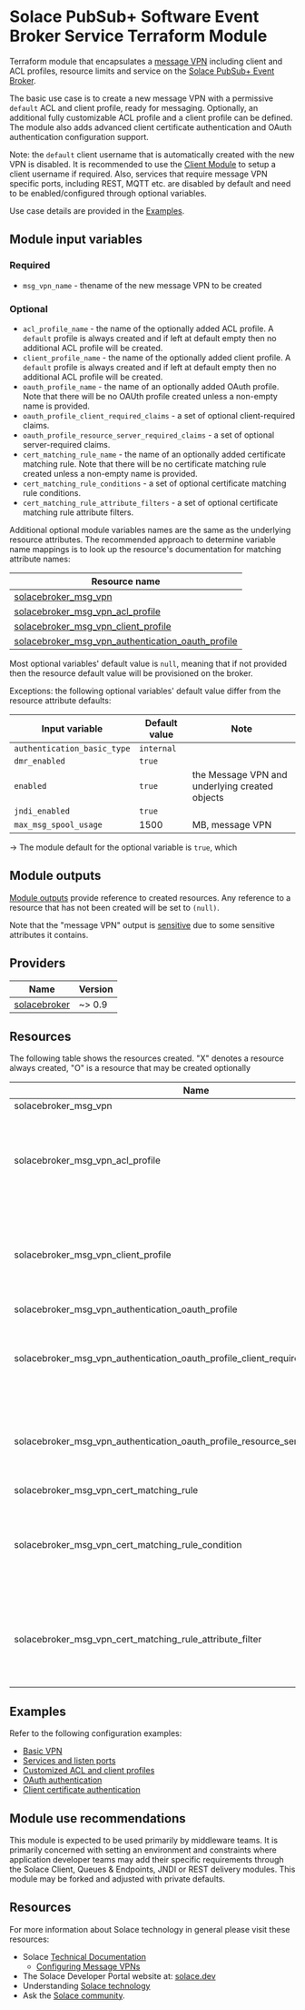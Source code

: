 # Solace PubSub+ Software Event Broker Service Terraform Module

Terraform module that encapsulates a [message VPN](https://docs.solace.com/Features/VPN/Managing-Message-VPNs.htm) including client and ACL profiles, resource limits and service on the [Solace PubSub+ Event Broker](https://solace.com/products/event-broker/).

The basic use case is to create a new message VPN with a permissive `default` ACL and client profile, ready for messaging. Optionally, an additional fully customizable ACL profile and a client profile can be defined. The module also adds advanced client certificate authentication and OAuth authentication configuration support.

Note: the `default` client username that is automatically created with the new VPN is disabled. It is recommended to use the [Client Module](https://registry.terraform.io/modules/SolceProducts/client/solacebroker/latest) to setup a client username if required. Also, services that require message VPN specific ports, including REST, MQTT etc. are disabled by default and need to be enabled/configured through optional variables.

Use case details are provided in the [Examples](#examples).

## Module input variables

### Required

* `msg_vpn_name` - thename of the new message VPN to be created

### Optional

* `acl_profile_name` - the name of the optionally added ACL profile. A `default` profile is always created and if left at default empty then no additional ACL profile will be created.
* `client_profile_name` - the name of the optionally added client profile. A `default` profile is always created and if left at default empty then no additional ACL profile will be created.
* `oauth_profile_name` - the name of an optionally added OAuth profile. Note that there will be no OAUth profile created unless a non-empty name is provided.
* `oauth_profile_client_required_claims` - a set of optional client-required claims.
* `oauth_profile_resource_server_required_claims` - a set of optional server-required claims.
* `cert_matching_rule_name` - the name of an optionally added certificate matching rule. Note that there will be no certificate matching rule created unless a non-empty name is provided.
* `cert_matching_rule_conditions` - a set of optional certificate matching rule conditions.
* `cert_matching_rule_attribute_filters` - a set of optional certificate matching rule attribute filters.

Additional optional module variables names are the same as the underlying resource attributes. The recommended approach to determine variable name mappings is to look up the resource's documentation for matching attribute names:

| Resource name |
|---------------|
|[solacebroker_msg_vpn](https://registry.terraform.io/providers/solaceproducts/solacebrokerappliance/latest/docs/resources/msg_vpn#optional)|
|[solacebroker_msg_vpn_acl_profile](https://registry.terraform.io/providers/solaceproducts/solacebrokerappliance/latest/docs/resources/msg_vpn_acl_profile#optional)|
|[solacebroker_msg_vpn_client_profile](https://registry.terraform.io/providers/solaceproducts/solacebrokerappliance/latest/docs/resources/msg_vpn_client_profile#optional)|
|[solacebroker_msg_vpn_authentication_oauth_profile](https://registry.terraform.io/providers/solaceproducts/solacebrokerappliance/latest/docs/resources/msg_vpn_authentication_oauth_profile#optional)|

Most optional variables' default value is `null`, meaning that if not provided then the resource default value will be provisioned on the broker.

Exceptions: the following optional variables' default value differ from the resource attribute defaults:

| Input variable | Default value | Note |
|----------------|---------------|------|
| `authentication_basic_type` | `internal` |
| `dmr_enabled` | `true` | 
| `enabled` | `true` | the Message VPN and underlying created objects |
| `jndi_enabled` | `true` |
| `max_msg_spool_usage` | 1500 | MB, message VPN |

-> The module default for the  optional variable is `true`, which 

## Module outputs

[Module outputs](https://developer.hashicorp.com/terraform/language/values/outputs) provide reference to created resources. Any reference to a resource that has not been created will be set to `(null)`.

Note that the "message VPN" output is [sensitive](https://developer.hashicorp.com/terraform/language/values/outputs#sensitive-suppressing-values-in-cli-output) due to some sensitive attributes it contains.

## Providers

| Name | Version |
|------|---------|
| <a name="provider_solacebroker"></a> [solacebroker](https://registry.terraform.io/providers/solaceproducts/solacebrokerappliance/latest) | ~> 0.9 |

## Resources

The following table shows the resources created. "X" denotes a resource always created, "O" is a resource that may be created optionally

| Name |  | Notes |
|------|------|------|
| solacebroker_msg_vpn | X | |
| solacebroker_msg_vpn_acl_profile | O | This is an additional configurable profile. A default ACL profile is always created |
| solacebroker_msg_vpn_client_profile | O | This is an additional configurable profile. A default client profile is always created |
| solacebroker_msg_vpn_authentication_oauth_profile | O | |
| solacebroker_msg_vpn_authentication_oauth_profile_client_required_claim | O | Requires above AOuth profile and it will be assigned to that |
| solacebroker_msg_vpn_authentication_oauth_profile_resource_server_required_claim | O | Requires above AOuth profile and it will be assigned to that |
| solacebroker_msg_vpn_cert_matching_rule | O | |
| solacebroker_msg_vpn_cert_matching_rule_condition | O | Requires above certification matching rule and it will be assigned to that |
| solacebroker_msg_vpn_cert_matching_rule_attribute_filter | O | Requires above certification matching rule and it will be assigned to that |

## Examples

Refer to the following configuration examples:

- [Basic VPN](examples/basic-vpn)
- [Services and listen ports](examples/services-and-listen-ports)
- [Customized ACL and client profiles](examples/customized-acl-and-client-profiles)
- [OAuth authentication](examples/oauth-authentication)
- [Client certificate authentication](examples/client-certificate-authentication)

## Module use recommendations

This module is expected to be used primarily by middleware teams. It is primarily concerned with setting an environment and constraints where application developer teams may add their specific requirements through the Solace Client, Queues & Endpoints, JNDI or REST delivery modules. This module may be forked and adjusted with private defaults.

## Resources

For more information about Solace technology in general please visit these resources:

- Solace [Technical Documentation](https://docs.solace.com/)
    - [Configuring Message VPNs](https://docs.solace.com/Features/VPN/Configuring-VPNs.htm)
- The Solace Developer Portal website at: [solace.dev](//solace.dev/)
- Understanding [Solace technology](//solace.com/products/platform/)
- Ask the [Solace community](//dev.solace.com/community/).
